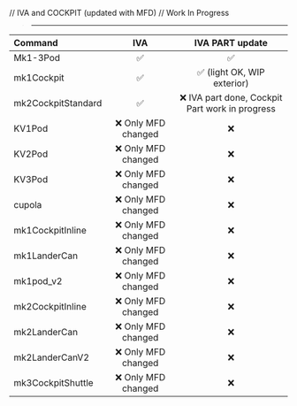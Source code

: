 // IVA and COCKPIT (updated with MFD)
// Work In Progress

>_________________

|  Command   |         IVA        |     IVA PART update      |
|:---        |        :---:        |        :---:          |
| Mk1-3Pod | :white_check_mark: | :white_check_mark: |
| mk1Cockpit | :white_check_mark:| :white_check_mark: (light OK, WIP exterior)|
| mk2CockpitStandard | :white_check_mark: | :x: IVA part done, Cockpit Part work in progress |
| KV1Pod | :x: Only MFD changed | :x: |
| KV2Pod | :x: Only MFD changed | :x: |
| KV3Pod | :x: Only MFD changed | :x: |
| cupola | :x: Only MFD changed | :x: |
| mk1CockpitInline | :x: Only MFD changed | :x: |
| mk1LanderCan | :x: Only MFD changed | :x: |
| mk1pod_v2 | :x: Only MFD changed | :x: |
| mk2CockpitInline | :x: Only MFD changed | :x: |
| mk2LanderCan | :x: Only MFD changed | :x: |
| mk2LanderCanV2 | :x: Only MFD changed | :x: |
| mk3CockpitShuttle | :x: Only MFD changed | :x: | 

